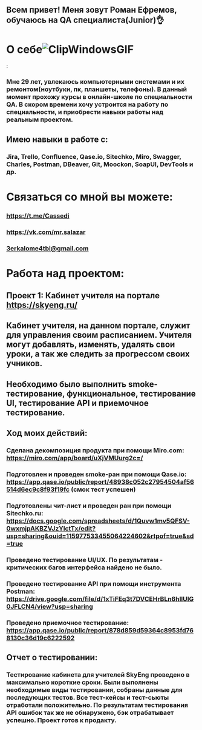 ## Всем привет! Меня зовут Роман Ефремов, обучаюсь на QA специалиста(Junior)👌
# О себе![ClipWindowsGIF](https://github.com/Cassedi/cassedi/assets/142222176/9c5b7e64-3227-4daa-a423-2e97dd8c23f9)
:
### Мне 29 лет, увлекаюсь компьютерными системами и их ремонтом(ноутбуки, пк, планшеты, телефоны). В данный момент прохожу курсы в онлайн-школе по специальности QA. В скором времени хочу устроится на работу по специальности, и приобрести навыки работы над реальным проектом.
## Имею навыки в работе с:
### Jira, Trello, Confluence, Qase.io, Sitechko, Miro, Swagger, Charles, Postman, DBeaver, Git, Moockon, SoapUI, DevTools и др.
# Связаться со мной вы можете:
### https://t.me/Cassedi
### https://vk.com/mr.salazar
### 3erkalome4tbi@gmail.com
# Работа над проектом: 
## Проект 1: Кабинет учителя на портале https://skyeng.ru/
## Кабинет учителя, на данном портале, служит для управления своим расписанием. Учителя могут добавлять, изменять, удалять свои уроки, а так же следить за прогрессом своих учников.
## Необходимо было выполнить smoke-тестирование, функциональное, тестирование UI, тестирование API и приемочное тестирование.
## Ход моих действий:
### Сделана декомпозиция продукта при помощи Miro.com: https://miro.com/app/board/uXjVMUurg2c=/
### Подготовлен и проведен smoke-ран при помощи Qase.io: https://app.qase.io/public/report/48938c052c27954504af56514d6ec9c8f93f19fc (смок тест успешен)
### Подготовлены чит-лист и проведен ран при помощи Sitechko.ru: https://docs.google.com/spreadsheets/d/1Quvw1mv5QFSV-0wxmjpAKBZVJzYlctTx/edit?usp=sharing&ouid=115977533455064224602&rtpof=true&sd=true
### Проведено тестирование UI/UX. По результатам - критических багов интерфейса найдено не было.
### Проведено тестирование API при помощи инструмента Postman: https://drive.google.com/file/d/1xTiFEq3t7DVCEHrBLn6hIlUIG0JFLCN4/view?usp=sharing
### Проведено приемочное тестирование: https://app.qase.io/public/report/878d859d59364c8953fd768130c36d19c6222592
## Отчет о тестировании:
### Тестирование кабинета для учителей SkyEng проведено в максимально короткие сроки. Были выполнены необходимые виды тестирования, собраны данные для последующих тестов. Все тест-кейсы и тест-сьюты отработали положительно. По результатам тестирования API ошибок так же не обнаружено, бэк отрабатывает успешно. Проект готов к продакту. 
